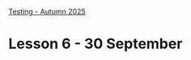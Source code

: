 [Testing - Autumn 2025](https://github.com/arturomorarioja-kea/SD_Testing_E25/blob/main/README.md)

# Lesson 6 - 30 September

[-> git pull https://github.com/arturomorarioja/js_basic_selenium_webdriver_tests]: #
[-> git pull https://github.com/arturomorarioja/js_formy_selenium_webdriver_tests]: #
[-> git pull https://github.com/arturomorarioja/js_basic_cypress_tests]: #
[-> git pull https://github.com/arturomorarioja/js_formy_cypress_tests]: #

[-> Remind ambassadørerbilleder]: #

[-> Solve Customers API]: #

[-> Slides E2E Testing + CSS demo on EK]: #
[-> Selenium IDE demo on php_mysql_films_auth]: #
[-> Selenium WebDriver demos: basic, formy (+pom), waits]: #
[-> Explain Selenium Grid]: #
[-> Homework: Selenium Webshop]: #

[-> Slides Cypress]: #
[-> Cypress demos: basic, formy]: #

[-> Solve Measure Converter]: #

[-> Cypress demo: measure converter]: #

[-> Slides Playwright]: #
[-> Playwright demo: practicesoftwaretesting.com (tool shop)]: #

[## Exercise solutions]: #
[- API testing: Customers]: #
[  - Collection(https://github.com/arturomorarioja-ek/SD_Testing_E25/blob/main/Lesson05/Customers.postman_collection.json)]: #
[  - Environment(https://github.com/arturomorarioja-ek/SD_Testing_E25/blob/main/Lesson05/Customers.postman_environment.json)]: #
[- Unit and integration testing: Measure converter (Python/Pytest(https://github.com/arturomorarioja/py_measure_converter) | PHP/PHPUnit(https://github.com/arturomorarioja/measure_converter)]: #

[## Class takeaways]: #
[Check out the following slides on Itslearning]: #
[- **End-to-End UI Testing**]: #
[- **Selenium**, with especial attention to Selenium WebDriver(https://www.selenium.dev/documentation/webdriver/)]: #
[- **Cypress**]: #
[- **Playwright**]: #
[Check out the following code samples]: #
[- Selenium WebDriver]: #
[  - Basic(https://github.com/arturomorarioja/js_basic_selenium_webdriver_tests)]: #
[  - Formy(https://github.com/arturomorarioja/js_formy_selenium_webdriver_tests). It tests Meaghan Lewis' Formy(https://formy-project.herokuapp.com/) page]: #
[  - Waits(https://github.com/arturomorarioja/js_waits_selenium_webdriver_tests)]: #
[- Cypress]: #
[  - Basic(https://github.com/arturomorarioja/js_basic_cypress_tests)]: #
[  - Formy(https://github.com/arturomorarioja/js_formy_cypress_tests)]: #
[  - Measure converter (Python/Pytest(https://github.com/arturomorarioja/py_measure_converter) | PHP8/PHPUnit(https://github.com/arturomorarioja/measure_converter))]: #
[- Playwright]: #
[  - Basic(https://github.com/arturomorarioja/js_basic_playwright_tests). It tests https://practicesoftwaretesting.com/]: #
[  - Formy(https://github.com/arturomorarioja/js_formy_playwright_tests)]: #

[## Homework]: #
[- End-to-End Testing]: #
[  - Solve the Webshop End-to-End Testing Exercise(https://github.com/arturomorarioja-ek/SD_Testing_E25/blob/main/Lesson06/01%20Selenium%20Webshop.md) in Selenium WebDriver, Cypress and Playwright]: #
[  - You can practice further by automating every page in Formy(https://formy-project.herokuapp.com/) (warning: `autocomplete` may not work) and the-internet(https://the-internet.herokuapp.com/)]: #
[- Start working on the **First Mandatory Assignment**. Find the corresponding information in Itslearning]: #
